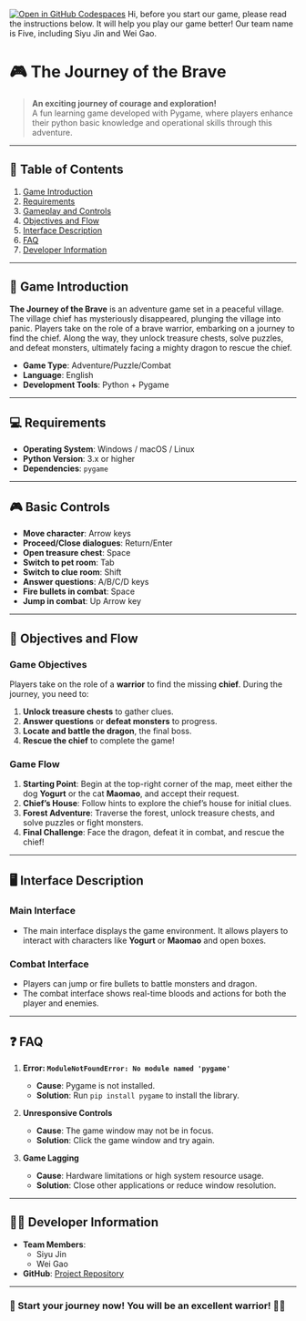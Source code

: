 [![Open in GitHub Codespaces](https://github.com/codespaces/badge.svg)](https://github.com/codespaces/new?repository=vera-gao1015/5002final)
Hi, before you start our game, please read the instructions below. It will help you play our game better!
Our team name is Five, including Siyu Jin and Wei Gao. 

# 🎮 The Journey of the Brave 

> **An exciting journey of courage and exploration!**  
> A fun learning game developed with Pygame, where players enhance their python basic knowledge and operational skills through this adventure.

---

## 📖 Table of Contents
1. [Game Introduction](#game-introduction)  
2. [Requirements](#requirements)  
3. [Gameplay and Controls](#gameplay-and-controls)  
4. [Objectives and Flow](#objectives-and-flow)  
5. [Interface Description](#interface-description)  
6. [FAQ](#faq)  
7. [Developer Information](#developer-information)

---

## 🌟 Game Introduction
**The Journey of the Brave** is an adventure game set in a peaceful village. The village chief has mysteriously disappeared, plunging the village into panic. Players take on the role of a brave warrior, embarking on a journey to find the chief. Along the way, they unlock treasure chests, solve puzzles, and defeat monsters, ultimately facing a mighty dragon to rescue the chief.

- **Game Type**: Adventure/Puzzle/Combat  
- **Language**: English  
- **Development Tools**: Python + Pygame

---

## 💻 Requirements
- **Operating System**: Windows / macOS / Linux  
- **Python Version**: 3.x or higher  
- **Dependencies**: `pygame`  

---

## 🎮 Basic Controls

- **Move character**: Arrow keys  
- **Proceed/Close dialogues**: Return/Enter  
- **Open treasure chest**: Space  
- **Switch to pet room**: Tab  
- **Switch to clue room**: Shift  
- **Answer questions**: A/B/C/D keys  
- **Fire bullets in combat**: Space  
- **Jump in combat**: Up Arrow key  

---

## 🎯 Objectives and Flow

### Game Objectives
Players take on the role of a **warrior** to find the missing **chief**. During the journey, you need to:  
1. **Unlock treasure chests** to gather clues.  
2. **Answer questions** or **defeat monsters** to progress.  
3. **Locate and battle the dragon**, the final boss.  
4. **Rescue the chief** to complete the game!

### Game Flow
1. **Starting Point**: Begin at the top-right corner of the map, meet either the dog **Yogurt** or the cat **Maomao**, and accept their request.
2. **Chief’s House**: Follow hints to explore the chief’s house for initial clues.
3. **Forest Adventure**: Traverse the forest, unlock treasure chests, and solve puzzles or fight monsters.
4. **Final Challenge**: Face the dragon, defeat it in combat, and rescue the chief!

---

## 🖥️ Interface Description

### **Main Interface**
- The main interface displays the game environment. It allows players to interact with characters like **Yogurt** or **Maomao** and open boxes.  

### **Combat Interface**
- Players can jump or fire bullets to battle monsters and dragon.  
- The combat interface shows real-time bloods and actions for both the player and enemies.  

---

## ❓ FAQ

1. **Error: `ModuleNotFoundError: No module named 'pygame'`**  
   - **Cause**: Pygame is not installed.  
   - **Solution**: Run `pip install pygame` to install the library.

2. **Unresponsive Controls**  
   - **Cause**: The game window may not be in focus.  
   - **Solution**: Click the game window and try again.

3. **Game Lagging**  
   - **Cause**: Hardware limitations or high system resource usage.  
   - **Solution**: Close other applications or reduce window resolution.

---

## 👨‍💻 Developer Information
- **Team Members**:
  - Siyu Jin
  - Wei Gao
- **GitHub**: [Project Repository](https://github.com/vera-gao1015/5002FinalProject)  

---

### 🎉 Start your journey now! You will be an excellent warrior! 🫵🏻



